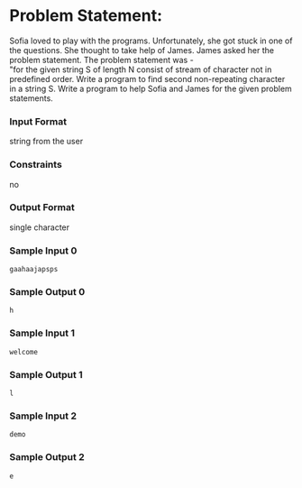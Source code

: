 # Problem Statement:

Sofia loved to play with the programs. Unfortunately, she got stuck in one of the questions. She thought to take help of James. James asked her the problem statement. The problem statement was -<br>
"for the given string S of length N consist of stream of character not in predefined order. Write a program to find second non-repeating character in a string S. Write a program to help Sofia and James for the given problem statements.

### Input Format

string from the user

### Constraints

no

### Output Format

single character

### Sample Input 0
```
gaahaajapsps
```
### Sample Output 0
```
h
```
### Sample Input 1
```
welcome
```
### Sample Output 1
```
l
```
### Sample Input 2
```
demo
```
### Sample Output 2
```
e
```
